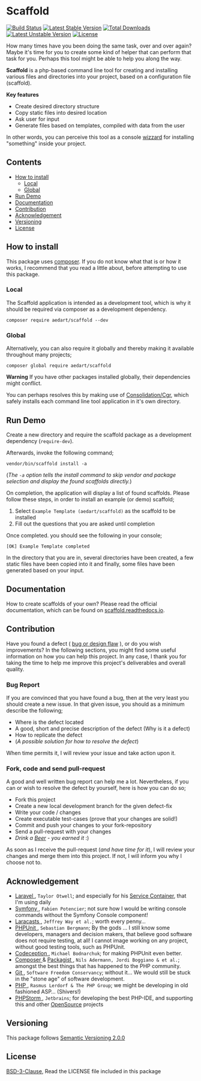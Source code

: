 # Scaffold

[![Build Status](https://travis-ci.org/aedart/scaffold.svg?branch=master)](https://travis-ci.org/aedart/scaffold)
[![Latest Stable Version](https://poser.pugx.org/aedart/scaffold/v/stable)](https://packagist.org/packages/aedart/scaffold)
[![Total Downloads](https://poser.pugx.org/aedart/scaffold/downloads)](https://packagist.org/packages/aedart/scaffold)
[![Latest Unstable Version](https://poser.pugx.org/aedart/scaffold/v/unstable)](https://packagist.org/packages/aedart/scaffold)
[![License](https://poser.pugx.org/aedart/scaffold/license)](https://packagist.org/packages/aedart/scaffold)

How many times have you been doing the same task, over and over again? Maybe it's time for you to create some kind of helper that can perform that task for you. Perhaps this tool might be able to help you along the way.

**Scaffold** is a php-based command line tool for creating and installing various files and directories into your project, based on a configuration file (scaffold).

**Key features**

* Create desired directory structure
* Copy static files into desired location
* Ask user for input
* Generate files based on templates, compiled with data from the user 

In other words, you can perceive this tool as a console [wizzard](https://en.wikipedia.org/wiki/Wizard_(software)) for installing "something" inside your project.

## Contents

* [How to install](#how-to-install)
  * [Local](#local)
  * [Global](#global)
* [Run Demo](#run-demo)
* [Documentation](#documentation)
* [Contribution](#contribution)
* [Acknowledgement](#acknowledgement)
* [Versioning](#versioning)
* [License](#license)

## How to install

This package uses [composer](https://getcomposer.org/). If you do not know what that is or how it works, I recommend that you read a little about, before attempting to use this package.

### Local

The Scaffold application is intended as a development tool, which is why it should be required via composer as a development dependency.

```console
composer require aedart/scaffold --dev
```

### Global

Alternatively, you can also require it globally and thereby making it available throughout many projects;

```console
composer global require aedart/scaffold
```

**Warning** If you have other packages installed globally, their dependencies might conflict.
 
You can perhaps resolves this by making use of [Consolidation/Cgr](https://github.com/consolidation-org/cgr), which safely installs each command line tool application in it's own directory.

## Run Demo

Create a new directory and require the scaffold package as a development dependency (`require-dev`).

Afterwards, invoke the following command;

```console
vendor/bin/scaffold install -a
```

(_The `-a` option tells the install command to skip vendor and package selection and display the found scaffolds directly._)

On completion, the application will display a list of found scaffolds. Please follow these steps, in order to install an example (or demo) scaffold;

1. Select `Example Template (aedart/scaffold)` as the scaffold to be installed
2. Fill out the questions that you are asked until completion

Once completed. you should see the following in your console;

```console
[OK] Example Template completed
```

In the directory that you are in, several directories have been created, a few static files have been copied into it and finally, some files have been generated based on your input. 

## Documentation

How to create scaffolds of your own? Please read the official documentation, which can be found on [scaffold.readthedocs.io](http://scaffold.readthedocs.io).

## Contribution

Have you found a defect ( [bug or design flaw](https://en.wikipedia.org/wiki/Software_bug) ), or do you wish improvements? In the following sections, you might find some useful information
on how you can help this project. In any case, I thank you for taking the time to help me improve this project's deliverables and overall quality.

### Bug Report

If you are convinced that you have found a bug, then at the very least you should create a new issue. In that given issue, you should as a minimum describe the following;

* Where is the defect located
* A good, short and precise description of the defect (Why is it a defect)
* How to replicate the defect
* (_A possible solution for how to resolve the defect_)

When time permits it, I will review your issue and take action upon it.

### Fork, code and send pull-request

A good and well written bug report can help me a lot. Nevertheless, if you can or wish to resolve the defect by yourself, here is how you can do so;

* Fork this project
* Create a new local development branch for the given defect-fix
* Write your code / changes
* Create executable test-cases (prove that your changes are solid!)
* Commit and push your changes to your fork-repository
* Send a pull-request with your changes
* _Drink a [Beer](https://en.wikipedia.org/wiki/Beer) - you earned it_ :)

As soon as I receive the pull-request (_and have time for it_), I will review your changes and merge them into this project. If not, I will inform you why I choose not to.

## Acknowledgement

* [ Laravel ](https://laravel.com), `Taylor Otwell`; and especially for his [Service Container](https://laravel.com/docs/master/container), that I'm using daily
* [ Symfony ](http://symfony.com/), `Fabien Potencier`; not sure how I would be writing console commands without the Symfony Console component!
* [ Laracasts ](https://laracasts.com/), `Jeffrey Way et al.`; worth every penny…
* [ PHPUnit ](https://phpunit.de/), `Sebastian Bergmann`; By the gods ... I still know some developers, managers and decision makers, that believe good software does not require testing, at all! I cannot image working on any project, without good testing tools, such as PHPUnit.
* [ Codeception ](http://codeception.com/), `Michael Bodnarchuk`; for making PHPUnit even better.
* [ Composer ](https://getcomposer.org/) & [ Packagist ](https://packagist.org/), `Nils Adermann, Jordi Boggiano & et al.`; amongst the best things that has happened to the PHP community.
* [ Git ](http://git-scm.com/), `Software Freedom Conservancy`; without it… We would still be stuck in the "stone age" of software development.
* [ PHP ](http://php.net/), `Rasmus Lerdorf & The PHP Group`; we might be developing in old fashioned ASP… (Shivers!)
* [ PHPStorm ](https://www.jetbrains.com/phpstorm/), `Jetbrains`; for developing the best PHP-IDE, and supporting this and other [OpenSource](http://en.wikipedia.org/wiki/Open_source) projects

## Versioning

This package follows [Semantic Versioning 2.0.0](http://semver.org/)

## License

[BSD-3-Clause](http://spdx.org/licenses/BSD-3-Clause), Read the LICENSE file included in this package
